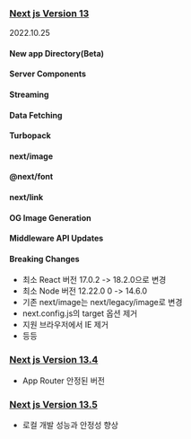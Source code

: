 ### [Next js Version 13](https://nextjs.org/blog/next-13)
2022.10.25

#### New app Directory(Beta)
#### Server Components
#### Streaming
#### Data Fetching
#### Turbopack
#### next/image
#### @next/font
#### next/link
#### OG Image Generation
#### Middleware API Updates

#### Breaking Changes
- 최소 React 버전 17.0.2 -> 18.2.0으로 변경
- 최소 Node 버전 12.22.0 0 -> 14.6.0
- 기존 next/image는 next/legacy/image로 변경
- next.config.js의 target 옵션 제거
- 지원 브라우저에서 IE 제거
- 등등


### [Next js Version 13.4](https://nextjs.org/blog/next-13-4)
- App Router 안정된 버전

### [Next js Version 13.5](https://nextjs.org/blog/next-13-5)
- 로컬 개발 성능과 안정성 향상